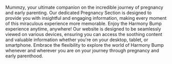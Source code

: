Mummzy, your ultimate companion on the incredible journey of pregnancy and early parenting. Our dedicated Pregnancy Section is designed to provide you with insightful and engaging information, making every moment of this miraculous experience more memorable. Enjoy the Harmony Bump experience anytime, anywhere! Our website is designed to be seamlessly viewed on various devices, ensuring you can access the soothing content and valuable information whether you're on your desktop, tablet, or smartphone. Embrace the flexibility to explore the world of Harmony Bump whenever and wherever you are on your journey through pregnancy and early parenthood.
